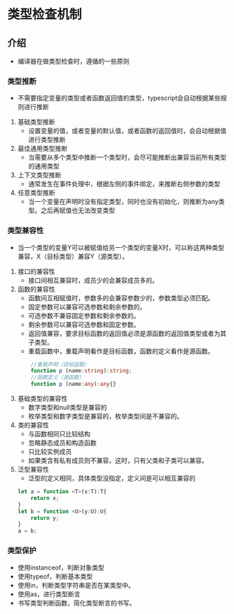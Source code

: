 # 类型检查机制

## 介绍

- 编译器在做类型检查时，遵循的一些原则

### 类型推断

- 不需要指定变量的类型或者函数返回值的类型，typescript会自动根据某些规则进行推断

1. 基础类型推断
    - 设置变量的值，或者变量的默认值，或者函数的返回值时，会自动根据值进行类型推断
2. 最佳通用类型推断
    - 当需要从多个类型中推断一个类型时，会尽可能推断出兼容当前所有类型的通用类型
3. 上下文类型推断
    - 通常发生在事件处理中，根据左侧的事件绑定，来推断右侧参数的类型
4. 任意类型推断
    - 当一个变量在声明时没有指定类型，同时也没有初始化，则推断为any类型。之后再赋值也无法改变类型

### 类型兼容性

- 当一个类型的变量Y可以被赋值给另一个类型的变量X时，可以称这两种类型兼容，X（目标类型）兼容Y（源类型）。

1. 接口的兼容性
    - 接口间相互兼容时，成员少的会兼容成员多的。
2. 函数的兼容性
    - 函数间互相赋值时，参数多的会兼容参数少的，参数类型必须匹配。
    - 固定参数可以兼容可选参数和剩余参数的。
    - 可选参数不兼容固定参数和剩余参数的。
    - 剩余参数可以兼容可选参数和固定参数。
    - 返回值兼容，要求目标函数的返回值必须是源函数的返回值类型或者为其子类型。
    - 重载函数中，重载声明看作是目标函数，函数的定义看作是源函数。
    ```ts
        //重载声明（目标函数）
        function p (name:string):string;
        //函数定义（源函数）
        function p (name:any):any{}
    ```
3. 基础类型的兼容性
    - 数字类型和null类型是兼容的
    - 枚举类型和数字类型是兼容的，枚举类型间是不兼容的。
4. 类的兼容性
    - 与函数相同只比较结构
    - 忽略静态成员和构造函数
    - 只比较实例成员
    - 如果类含有私有成员则不兼容，这时，只有父类和子类可以兼容。
5. 泛型兼容性
    - 泛型的定义相同，具体类型没指定，定义间是可以相互兼容的
    ```ts
    let a = function <T>(x:T):T{
        return x;
    }
    let b = function <U>(y:U):U{
        return y;
    }
    a = b;
    ```
### 类型保护

- 使用instanceof，判断对象类型
- 使用typeof，判断基本类型
- 使用in，判断类型字符串是否在某类型中。
- 使用as，进行类型断言
- 书写类型判断函数，简化类型断言的书写。

